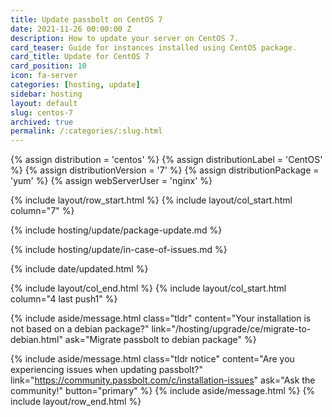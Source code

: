 ```yaml
---
title: Update passbolt on CentOS 7
date: 2021-11-26 00:00:00 Z
description: How to update your server on CentOS 7.
card_teaser: Guide for instances installed using CentOS package.
card_title: Update for CentOS 7
card_position: 10
icon: fa-server
categories: [hosting, update]
sidebar: hosting
layout: default
slug: centos-7
archived: true
permalink: /:categories/:slug.html
---
```


{% assign distribution = 'centos' %}
{% assign distributionLabel = 'CentOS' %}
{% assign distributionVersion = '7' %}
{% assign distributionPackage = 'yum' %}
{% assign webServerUser = 'nginx' %}

{% include layout/row_start.html %}
{% include layout/col_start.html column="7" %}

{% include hosting/update/package-update.md %}

{% include hosting/update/in-case-of-issues.md %}

{% include date/updated.html %}

{% include layout/col_end.html %}
{% include layout/col_start.html column="4 last push1" %}

{% include aside/message.html
    class="tldr"
    content="Your installation is not based on a debian package?"
    link="/hosting/upgrade/ce/migrate-to-debian.html"
    ask="Migrate passbolt to debian package"
%}

{% include aside/message.html
    class="tldr notice"
    content="Are you experiencing issues when updating passbolt?"
    link="https://community.passbolt.com/c/installation-issues"
    ask="Ask the community!"
    button="primary"
%}
{% include aside/message.html %}
{% include layout/row_end.html %}
